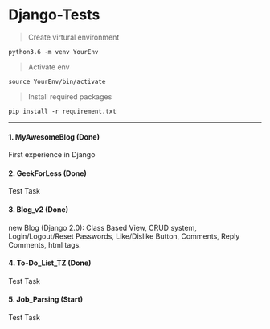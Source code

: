 # Django-Tests
> Create virtural environment    

    python3.6 -m venv YourEnv

> Activate env    

    source YourEnv/bin/activate

> Install required packages    

    pip install -r requirement.txt
***

#### 1. MyAwesomeBlog (Done) 
First experience in Django

#### 2. GeekForLess (Done)
Test Task


#### 3. Blog_v2 (Done)
new Blog (Django 2.0): Class Based View, CRUD system, Login/Logout/Reset Passwords, Like/Dislike Button, Comments, Reply Comments, html tags.  


#### 4. To-Do_List_TZ (Done)
Test Task


#### 5. Job_Parsing (Start)
Test Task